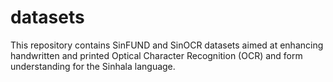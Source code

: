 # datasets
This repository contains SinFUND and SinOCR datasets aimed at enhancing handwritten and printed Optical Character Recognition (OCR) and form understanding for the Sinhala language.
